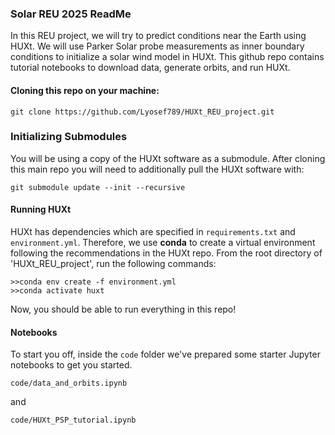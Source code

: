 ### Solar REU 2025 ReadMe

In this REU project, we will try to predict conditions near the Earth using HUXt. We will use Parker Solar probe measurements as inner boundary conditions to initialize a solar wind model in HUXt. 
This github repo contains tutorial notebooks to download data, generate orbits, and run HUXt. 

#### Cloning this repo on your machine:
```
git clone https://github.com/Lyosef789/HUXt_REU_project.git
```

### Initializing Submodules 

You will be using a copy of the HUXt software as a submodule. After cloning this main repo you will need to additionally pull the HUXt software with:

```
git submodule update --init --recursive
```

#### Running HUXt
HUXt has dependencies which are specified in `requirements.txt` and `environment.yml`. Therefore, we use **conda** to create a virtual environment following the recommendations in the HUXt repo. From the root directory of 'HUXt_REU_project', run the following commands:

```
>>conda env create -f environment.yml
>>conda activate huxt
```

Now, you should be able to run everything in this repo!

#### Notebooks

To start you off, inside the `code` folder we've prepared some starter Jupyter notebooks to get you started. 

`code/data_and_orbits.ipynb`

and 

`code/HUXt_PSP_tutorial.ipynb`
